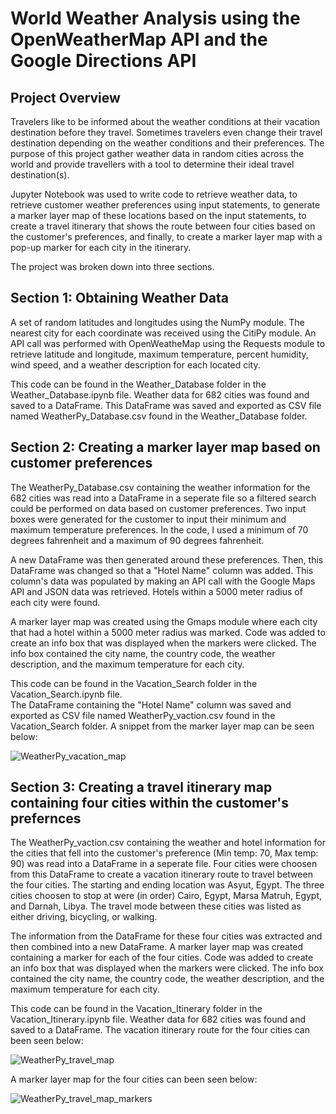 # World Weather Analysis using the OpenWeatherMap API and the Google Directions API
## Project Overview 
Travelers like to be informed about the weather conditions at their vacation destination before they travel. Sometimes travelers even change their travel destination depending on the weather conditions and their preferences. The purpose of this project gather weather data in random cities across the world and provide travellers with a tool to determine their ideal travel destination(s).

Jupyter Notebook was used to write code to retrieve weather data, to retrieve customer weather preferences using input statements, to generate a marker layer map of these locations based on the input statements, to create a travel itinerary that shows the route between four cities based on the customer's preferences, and finally, to create a marker layer map with a pop-up marker for each city in the itinerary. 

The project was broken down into three sections.

## Section 1: Obtaining Weather Data
A set of random latitudes and longitudes using the NumPy module. The nearest city for each coordinate was received using the CitiPy module. An API call was performed with OpenWeatheMap using the Requests module to retrieve latitude and longitude, maximum temperature, percent humidity, wind speed, and a weather description for each located city.

This code can be found in the Weather_Database folder in the Weather_Database.ipynb file. Weather data for 682 cities was found and saved to a DataFrame. This DataFrame was saved and exported as CSV file named WeatherPy_Database.csv found in the Weather_Database folder. 

## Section 2: Creating a marker layer map based on customer preferences
The WeatherPy_Database.csv containing the weather information for the 682 cities was read into a DataFrame in a seperate file so a filtered search could be performed on data based on customer preferences. Two input boxes were generated for the customer to input their minimum and maximum temperature preferences. In the code, I used a minimum of 70 degrees fahrenheit and a maximum of 90 degrees fahrenheit. 

A new DataFrame was then generated around these preferences. Then, this DataFrame was changed so that a "Hotel Name" column was added. This column's data was populated by making an API call with the Google Maps API and JSON data was retrieved. Hotels within a 5000 meter radius of each city were found. 

A marker layer map was created using the Gmaps module where each city that had a hotel within a 5000 meter radius was marked. Code was added to create an info box that was displayed when the markers were clicked. The info box contained the city name, the country code, the weather description, and the maximum temperature for each city.

This code can be found in the Vacation_Search folder in the Vacation_Search.ipynb file.  
The DataFrame containing the "Hotel Name" column was saved and exported as CSV file named WeatherPy_vaction.csv found in the Vacation_Search folder.
A snippet from the marker layer map can be seen below: 

![WeatherPy_vacation_map](https://user-images.githubusercontent.com/104794100/180322801-801db45b-d71f-4640-9dd4-fbf599a5e68b.png)

## Section 3: Creating a travel itinerary map containing four cities within the customer's prefernces
 The WeatherPy_vaction.csv containing the weather and hotel information for the cities that fell into the customer's preference (Min temp: 70, Max temp: 90) was read into a DataFrame in a seperate file. Four cities were choosen from this DataFrame to create a vacation itinerary route to travel between the four cities. The starting and ending location was Asyut, Egypt. The three cities choosen to stop at were (in order) Cairo, Egypt, Marsa Matruh, Egypt, and Darnah, Libya. The travel mode between these cities was listed as either driving, bicycling, or walking. 

The information from the DataFrame for these four cities was extracted and then combined into a new DataFrame. A marker layer map was created containing a marker for each of the four cities. Code was added to create an info box that was displayed when the markers were clicked. The info box contained the city name, the country code, the weather description, and the maximum temperature for each city.

This code can be found in the Vacation_Itinerary folder in the Vacation_Itinerary.ipynb file. Weather data for 682 cities was found and saved to a DataFrame. 
The vacation itinerary route for the four cities can been seen below:  

![WeatherPy_travel_map](https://user-images.githubusercontent.com/104794100/180324365-333439b9-f77d-46ea-95a2-8be01b3816ad.png)

A marker layer map for the four cities can been seen below: 

![WeatherPy_travel_map_markers](https://user-images.githubusercontent.com/104794100/180324511-7c8300cc-3ac9-48b6-9ab3-001fed6a8789.png)



